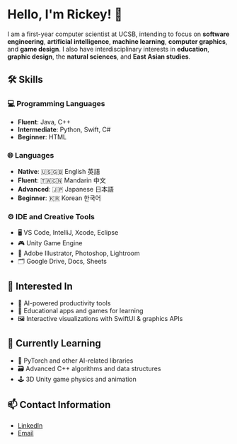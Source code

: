 # Hello, I'm Rickey! 🧢

I am a first-year computer scientist at UCSB, intending to focus on **software engineering**, **artificial intelligence**, **machine learning**, **computer graphics**, and **game design**. I also have interdisciplinary interests in **education**, **graphic design**, the **natural sciences**, and **East Asian studies**.

## 🛠 Skills

### 💻 Programming Languages
- **Fluent**: Java, C++
- **Intermediate**: Python, Swift, C#
- **Beginner**: HTML

### 🌐 Languages
- **Native**: 🇺🇸🇬🇧 English 英語
- **Fluent**: 🇹🇼🇨🇳 Mandarin 中文
- **Advanced**: 🇯🇵 Japanese 日本語
- **Beginner**: 🇰🇷 Korean 한국어

### ⚙️ IDE and Creative Tools
- 🖥️ VS Code, IntelliJ, Xcode, Eclipse  
- 🎮 Unity Game Engine
- 🎨 Adobe Illustrator, Photoshop, Lightroom
- 🗂️ Google Drive, Docs, Sheets

## 💭 Interested In
- 🤖 AI-powered productivity tools
- 🧠 Educational apps and games for learning
- 🖼️ Interactive visualizations with SwiftUI & graphics APIs 

## 🌱 Currently Learning
- 🐍 PyTorch and other AI-related libraries
- 🗃️ Advanced C++ algorithms and data structures
- 🕹️ 3D Unity game physics and animation

## 📫 Contact Information
- [LinkedIn](www.linkedin.com/in/rickey-chiu-894b58294)
- [Email](chiurickey@gmail.com)
